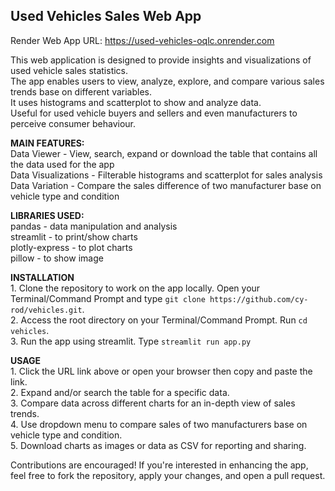 ## Used Vehicles Sales Web App ##
Render Web App URL: https://used-vehicles-oqlc.onrender.com

This web application is designed to provide insights and visualizations of used vehicle sales statistics.  
The app enables users to view, analyze, explore, and compare various sales trends base on different variables.  
It uses histograms and scatterplot to show and analyze data.  
Useful for used vehicle buyers and sellers and even manufacturers to perceive consumer behaviour.  

**MAIN FEATURES:**  
    Data Viewer - View, search, expand or download the table that contains all the data used for the app  
    Data Visualizations - Filterable histograms and scatterplot for sales analysis  
    Data Variation - Compare the sales difference of two manufacturer base on vehicle type and condition  

**LIBRARIES USED:**  
    pandas - data manipulation and analysis  
    streamlit - to print/show charts  
    plotly-express - to plot charts  
    pillow - to show image  

**INSTALLATION**  
    1. Clone the repository to work on the app locally. Open your Terminal/Command Prompt and type `git clone https://github.com/cy-rod/vehicles.git`.  
    2. Access the root directory on your Terminal/Command Prompt. Run `cd vehicles`.  
    3. Run the app using streamlit. Type `streamlit run app.py`  
    
**USAGE**  
    1. Click the URL link above or open your browser then copy and paste the link.  
    2. Expand and/or search the table for a specific data.  
    3. Compare data across different charts for an in-depth view of sales trends.  
    4. Use dropdown menu to compare sales of two manufacturers base on vehicle type and condition.  
    5. Download charts as images or data as CSV for reporting and sharing.  

Contributions are encouraged! If you're interested in enhancing the app, feel free to fork the repository, apply your changes, and open a pull request.

